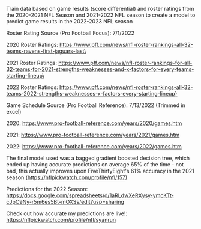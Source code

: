 Train data based on game results (score differential) and roster ratings from the 2020-2021 NFL Season and 2021-2022 NFL season to create a model to predict game results in the 2022-2023 NFL season

Roster Rating Source (Pro Football Focus):
7/1/2022

2020 Roster Ratings:
https://www.pff.com/news/nfl-roster-rankings-all-32-teams-ravens-first-jaguars-last\

2021 Roster Ratings:
https://www.pff.com/news/nfl-roster-rankings-for-all-32-teams-for-2021-strengths-weaknesses-and-x-factors-for-every-teams-starting-lineup\

2022 Roster Ratings:
https://www.pff.com/news/nfl-roster-rankings-all-32-teams-2022-strengths-weaknesses-x-factors-every-starting-lineup}

Game Schedule Source (Pro Football Reference):
7/13/2022 (Trimmed in excel)

2020:
https://www.pro-football-reference.com/years/2020/games.htm

2021:
https://www.pro-football-reference.com/years/2021/games.htm

2022:
https://www.pro-football-reference.com/years/2022/games.htm

The final model used was a bagged gradient boosted decision tree, which ended up having accurate predictions on average 65% of the time - not bad, this actually improves upon FiveThirtyEight's 61% accuracy in the 2021 season (https://nflpickwatch.com/profile/nfl/157)

Predictions for the 2022 Season:
https://docs.google.com/spreadsheets/d/1aRLdwXeRXysy-ymcKTt-cJpC9Ny-r5m6es5Bt-mOXSs/edit?usp=sharing

Check out how accurate my predictions are live!:
https://nflpickwatch.com/profile/nfl/syanrun
